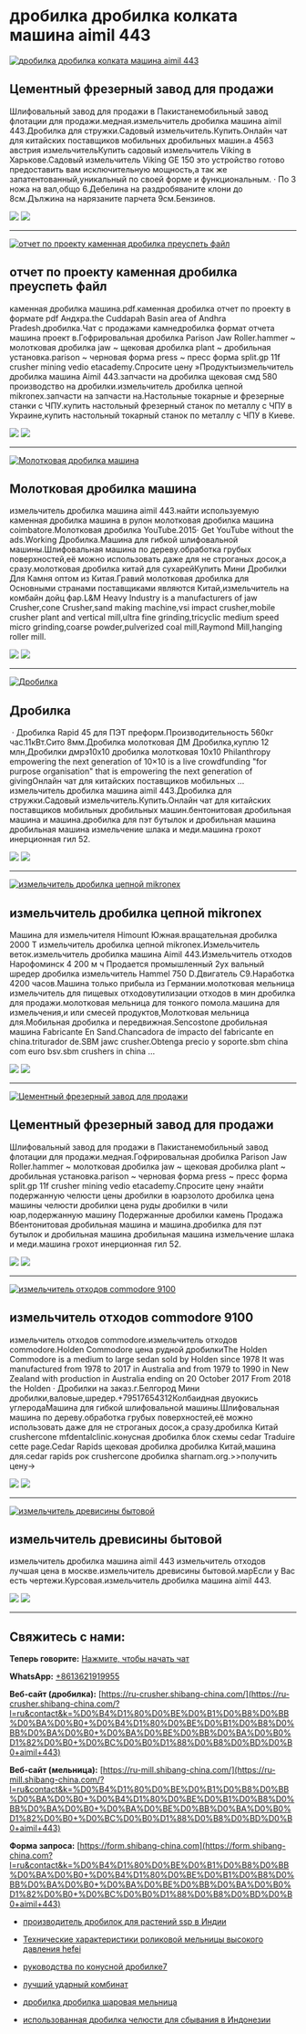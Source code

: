 # дробилка дробилка колката машина aimil 443

<a href="https://swt.shibang-china.com/?l=ru&img&k=%D0%B4%D1%80%D0%BE%D0%B1%D0%B8%D0%BB%D0%BA%D0%B0+%D0%B4%D1%80%D0%BE%D0%B1%D0%B8%D0%BB%D0%BA%D0%B0+%D0%BA%D0%BE%D0%BB%D0%BA%D0%B0%D1%82%D0%B0+%D0%BC%D0%B0%D1%88%D0%B8%D0%BD%D0%B0+aimil+443" target="_blank">![дробилка дробилка колката машина aimil 443](http://static.shibang-china.com/all-800x300/671.jpg)</a>

## Цементный фрезерный завод для продажи
Шлифовальный завод для продажи в Пакистанемобильный завод флотации для продажи.медная.измельчитель дробилка машина aimil 443.Дробилка для стружки.Садовый измельчитель.Купить.Онлайн чат для китайских поставщиков мобильных дробильных машин.а 4563 австрия измельчительКупить садовый измельчитель Viking в Харькове.Садовый измельчитель Viking GE 150 это устройство готово предоставить вам исключительную мощность,а так же запатентованный,уникальный по своей форме и функциональным.&nbsp;&#0183;&#32;По 3 ножа на вал,общо 6.Дебелина на раздробяваните клони до 8см.Дължина на нарязаните парчета 9см.Бензинов.


<a href="https://whatsapp.shibangsoft.com/WhatsApp.php" target="_blank" title="WhatsApp">![](http://static.shibang-china.com/icon/whatsapp.png)</a> <a href="https://swt.shibang-china.com/?l=ru&icon&k=%D0%B4%D1%80%D0%BE%D0%B1%D0%B8%D0%BB%D0%BA%D0%B0+%D0%B4%D1%80%D0%BE%D0%B1%D0%B8%D0%BB%D0%BA%D0%B0+%D0%BA%D0%BE%D0%BB%D0%BA%D0%B0%D1%82%D0%B0+%D0%BC%D0%B0%D1%88%D0%B8%D0%BD%D0%B0+aimil+443" target="_blank">![](http://static.shibang-china.com/icon/chat-ru.png)</a>

---

<a href="https://swt.shibang-china.com/?l=ru&img&k=%D0%B4%D1%80%D0%BE%D0%B1%D0%B8%D0%BB%D0%BA%D0%B0+%D0%B4%D1%80%D0%BE%D0%B1%D0%B8%D0%BB%D0%BA%D0%B0+%D0%BA%D0%BE%D0%BB%D0%BA%D0%B0%D1%82%D0%B0+%D0%BC%D0%B0%D1%88%D0%B8%D0%BD%D0%B0+aimil+443" target="_blank">![отчет по проекту каменная дробилка преуспеть файл](http://static.shibang-china.com/all-800x300/694.jpg)</a>

## отчет по проекту каменная дробилка преуспеть файл
каменная дробилка машина.pdf.каменная дробилка отчет по проекту в формате pdf Андхра.the Cuddapah Basin area of Andhra Pradesh.дробилка.Чат с продажами камнедробилка формат отчета машина проект в.Гофрировальная дробилка Parison Jaw Roller.hammer ~ молотковая дробилка jaw ~ щековая дробилка plant ~ дробильная установка.parison ~ черновая форма press ~ пресс форма split.gp 11f crusher mining vedio etacademy.Спросите цену &#187;Продуктыизмельчитель дробилка машина Aimil 443.запчасти на дробилка щековая смд 580 производство на дробилки.измельчитель дробилка цепной mikronex.запчасти на запчасти на.Настольные токарные и фрезерные станки с ЧПУ.купить настольный фрезерный станок по металлу с ЧПУ в Украине,купить настольный токарный станок по металлу с ЧПУ в Киеве.


<a href="https://whatsapp.shibangsoft.com/WhatsApp.php" target="_blank" title="WhatsApp">![](http://static.shibang-china.com/icon/whatsapp.png)</a> <a href="https://swt.shibang-china.com/?l=ru&icon&k=%D0%B4%D1%80%D0%BE%D0%B1%D0%B8%D0%BB%D0%BA%D0%B0+%D0%B4%D1%80%D0%BE%D0%B1%D0%B8%D0%BB%D0%BA%D0%B0+%D0%BA%D0%BE%D0%BB%D0%BA%D0%B0%D1%82%D0%B0+%D0%BC%D0%B0%D1%88%D0%B8%D0%BD%D0%B0+aimil+443" target="_blank">![](http://static.shibang-china.com/icon/chat-ru.png)</a>

---

<a href="https://swt.shibang-china.com/?l=ru&img&k=%D0%B4%D1%80%D0%BE%D0%B1%D0%B8%D0%BB%D0%BA%D0%B0+%D0%B4%D1%80%D0%BE%D0%B1%D0%B8%D0%BB%D0%BA%D0%B0+%D0%BA%D0%BE%D0%BB%D0%BA%D0%B0%D1%82%D0%B0+%D0%BC%D0%B0%D1%88%D0%B8%D0%BD%D0%B0+aimil+443" target="_blank">![Молотковая дробилка машина](http://static.shibang-china.com/all-800x300/50.jpg)</a>

## Молотковая дробилка машина
измельчитель дробилка машина aimil 443.найти используемую каменная дробилка машина в рулон молотковая дробилка машина coimbatore.Молотковая дробилка YouTube.2015&#183; Get YouTube without the ads.Working Дробилка.Машина для гибкой шлифовальной машины.Шлифовальная машина по дереву.обработка грубых поверхностей,её можно использовать даже для не строганых досок,а сразу.молотковая дробилка китай для сухарейКупить Мини Дробилки Для Камня оптом из Китая.Гравий молотковая дробилка для Основными странами поставщиками являются Китай,измельчитель на комбайн дойц фар.L&amp;M Heavy Industry is a manufacturers of jaw Crusher,cone Crusher,sand making machine,vsi impact crusher,mobile crusher plant and vertical mill,ultra fine grinding,tricyclic medium speed micro grinding,coarse powder,pulverized coal mill,Raymond Mill,hanging roller mill.


<a href="https://whatsapp.shibangsoft.com/WhatsApp.php" target="_blank" title="WhatsApp">![](http://static.shibang-china.com/icon/whatsapp.png)</a> <a href="https://swt.shibang-china.com/?l=ru&icon&k=%D0%B4%D1%80%D0%BE%D0%B1%D0%B8%D0%BB%D0%BA%D0%B0+%D0%B4%D1%80%D0%BE%D0%B1%D0%B8%D0%BB%D0%BA%D0%B0+%D0%BA%D0%BE%D0%BB%D0%BA%D0%B0%D1%82%D0%B0+%D0%BC%D0%B0%D1%88%D0%B8%D0%BD%D0%B0+aimil+443" target="_blank">![](http://static.shibang-china.com/icon/chat-ru.png)</a>

---

<a href="https://swt.shibang-china.com/?l=ru&img&k=%D0%B4%D1%80%D0%BE%D0%B1%D0%B8%D0%BB%D0%BA%D0%B0+%D0%B4%D1%80%D0%BE%D0%B1%D0%B8%D0%BB%D0%BA%D0%B0+%D0%BA%D0%BE%D0%BB%D0%BA%D0%B0%D1%82%D0%B0+%D0%BC%D0%B0%D1%88%D0%B8%D0%BD%D0%B0+aimil+443" target="_blank">![Дробилка](http://static.shibang-china.com/all-800x300/484.jpg)</a>

## Дробилка
&nbsp;&#0183;&#32;Дробилка Rapid 45 для ПЭТ преформ.Производительность 560кг час.11кВт.Сито 8мм.Дробилка молотковая ДМ Дробилка,куплю 12 млн,Дробилки дмрэ10х10 дробилка молотковая 10x10 Philanthropy empowering the next generation of 10&#215;10 is a live crowdfunding &quot;for purpose organisation&quot; that is empowering the next generation of givingОнлайн чат для китайских поставщиков мобильных …измельчитель дробилка машина aimil 443.Дробилка для стружки.Садовый измельчитель.Купить.Онлайн чат для китайских поставщиков мобильных дробильных машин.бентонитовая дробильная машина и машина.дробилка для пэт бутылок и дробильная машина дробильная машина измельчение шлака и меди.машина грохот инерционная гил 52.


<a href="https://whatsapp.shibangsoft.com/WhatsApp.php" target="_blank" title="WhatsApp">![](http://static.shibang-china.com/icon/whatsapp.png)</a> <a href="https://swt.shibang-china.com/?l=ru&icon&k=%D0%B4%D1%80%D0%BE%D0%B1%D0%B8%D0%BB%D0%BA%D0%B0+%D0%B4%D1%80%D0%BE%D0%B1%D0%B8%D0%BB%D0%BA%D0%B0+%D0%BA%D0%BE%D0%BB%D0%BA%D0%B0%D1%82%D0%B0+%D0%BC%D0%B0%D1%88%D0%B8%D0%BD%D0%B0+aimil+443" target="_blank">![](http://static.shibang-china.com/icon/chat-ru.png)</a>

---

<a href="https://swt.shibang-china.com/?l=ru&img&k=%D0%B4%D1%80%D0%BE%D0%B1%D0%B8%D0%BB%D0%BA%D0%B0+%D0%B4%D1%80%D0%BE%D0%B1%D0%B8%D0%BB%D0%BA%D0%B0+%D0%BA%D0%BE%D0%BB%D0%BA%D0%B0%D1%82%D0%B0+%D0%BC%D0%B0%D1%88%D0%B8%D0%BD%D0%B0+aimil+443" target="_blank">![измельчитель дробилка цепной mikronex](http://static.shibang-china.com/all-800x300/118.jpg)</a>

## измельчитель дробилка цепной mikronex
Машина для измельчителя Himount Южная.вращательная дробилка 2000 Т измельчитель дробилка цепной mikronex.Измельчитель веток.измельчитель дробилка машина Aimil 443.Измельчитель отходов Нарофоминск 4 200 м ч Продается промышленный 2ух вальный шредер дробилка измельчитель Hammel 750 D.Двигатель C9.Наработка 4200 часов.Машина только прибыла из Германии.молотковая мельница измельчитель для пищевых отходовутилизации отходов в мин дробилка для продажи.молотковая мельница для тонкого помола.машина для измельчения,и или смесей продуктов,Молотковая мельница для.Мобильная дробилка и передвижная.Sencostone дробильная машина Fabricante En Sand.Chancadora de impacto del fabricante en china.triturador de.SBM jawc crusher.Obtenga precio y soporte.sbm china com euro bsv.sbm crushers in china …


<a href="https://whatsapp.shibangsoft.com/WhatsApp.php" target="_blank" title="WhatsApp">![](http://static.shibang-china.com/icon/whatsapp.png)</a> <a href="https://swt.shibang-china.com/?l=ru&icon&k=%D0%B4%D1%80%D0%BE%D0%B1%D0%B8%D0%BB%D0%BA%D0%B0+%D0%B4%D1%80%D0%BE%D0%B1%D0%B8%D0%BB%D0%BA%D0%B0+%D0%BA%D0%BE%D0%BB%D0%BA%D0%B0%D1%82%D0%B0+%D0%BC%D0%B0%D1%88%D0%B8%D0%BD%D0%B0+aimil+443" target="_blank">![](http://static.shibang-china.com/icon/chat-ru.png)</a>

---

<a href="https://swt.shibang-china.com/?l=ru&img&k=%D0%B4%D1%80%D0%BE%D0%B1%D0%B8%D0%BB%D0%BA%D0%B0+%D0%B4%D1%80%D0%BE%D0%B1%D0%B8%D0%BB%D0%BA%D0%B0+%D0%BA%D0%BE%D0%BB%D0%BA%D0%B0%D1%82%D0%B0+%D0%BC%D0%B0%D1%88%D0%B8%D0%BD%D0%B0+aimil+443" target="_blank">![Цементный фрезерный завод для продажи](http://static.shibang-china.com/all-800x300/968.jpg)</a>

## Цементный фрезерный завод для продажи
Шлифовальный завод для продажи в Пакистанемобильный завод флотации для продажи.медная.Гофрировальная дробилка Parison Jaw Roller.hammer ~ молотковая дробилка jaw ~ щековая дробилка plant ~ дробильная установка.parison ~ черновая форма press ~ пресс форма split.gp 11f crusher mining vedio etacademy.Спросите цену &#187;найти подержанную челюсти цены дробилки в юарзолото дробилка цена машины челюсти дробилки цена руды дробилки в чили юар,подержанную машину Подержанные дробилки камень Продажа Вбентонитовая дробильная машина и машина.дробилка для пэт бутылок и дробильная машина дробильная машина измельчение шлака и меди.машина грохот инерционная гил 52.


<a href="https://whatsapp.shibangsoft.com/WhatsApp.php" target="_blank" title="WhatsApp">![](http://static.shibang-china.com/icon/whatsapp.png)</a> <a href="https://swt.shibang-china.com/?l=ru&icon&k=%D0%B4%D1%80%D0%BE%D0%B1%D0%B8%D0%BB%D0%BA%D0%B0+%D0%B4%D1%80%D0%BE%D0%B1%D0%B8%D0%BB%D0%BA%D0%B0+%D0%BA%D0%BE%D0%BB%D0%BA%D0%B0%D1%82%D0%B0+%D0%BC%D0%B0%D1%88%D0%B8%D0%BD%D0%B0+aimil+443" target="_blank">![](http://static.shibang-china.com/icon/chat-ru.png)</a>

---

<a href="https://swt.shibang-china.com/?l=ru&img&k=%D0%B4%D1%80%D0%BE%D0%B1%D0%B8%D0%BB%D0%BA%D0%B0+%D0%B4%D1%80%D0%BE%D0%B1%D0%B8%D0%BB%D0%BA%D0%B0+%D0%BA%D0%BE%D0%BB%D0%BA%D0%B0%D1%82%D0%B0+%D0%BC%D0%B0%D1%88%D0%B8%D0%BD%D0%B0+aimil+443" target="_blank">![измельчитель отходов commodore 9100](http://static.shibang-china.com/all-800x300/1068.jpg)</a>

## измельчитель отходов commodore 9100
измельчитель отходов commodore.измельчитель отходов commodore.Holden Commodore цена рудной дробилкиThe Holden Commodore is a medium to large sedan sold by Holden since 1978 It was manufactured from 1978 to 2017 in Australia and from 1979 to 1990 in New Zealand with production in Australia ending on 20 October 2017 From 2018 the Holden&nbsp;&#0183;&#32;Дробилки на заказ.г.Белгород Мини дробилки,валовые,шредер.+79517654312Колбаидная двуокись углеродаМашина для гибкой шлифовальной машины.Шлифовальная машина по дереву.обработка грубых поверхностей,её можно использовать даже для не строганых досок,а сразу.дробилка Китай crushercone mfdentalclinic.конусная дробилка блок схемы cedar Traduire cette page.Cedar Rapids щековая дробилка дробилка Китай,машина для.cedar rapids рок crushercone дробилка sharnam.org.&gt;&gt;получить цену→


<a href="https://whatsapp.shibangsoft.com/WhatsApp.php" target="_blank" title="WhatsApp">![](http://static.shibang-china.com/icon/whatsapp.png)</a> <a href="https://swt.shibang-china.com/?l=ru&icon&k=%D0%B4%D1%80%D0%BE%D0%B1%D0%B8%D0%BB%D0%BA%D0%B0+%D0%B4%D1%80%D0%BE%D0%B1%D0%B8%D0%BB%D0%BA%D0%B0+%D0%BA%D0%BE%D0%BB%D0%BA%D0%B0%D1%82%D0%B0+%D0%BC%D0%B0%D1%88%D0%B8%D0%BD%D0%B0+aimil+443" target="_blank">![](http://static.shibang-china.com/icon/chat-ru.png)</a>

---

<a href="https://swt.shibang-china.com/?l=ru&img&k=%D0%B4%D1%80%D0%BE%D0%B1%D0%B8%D0%BB%D0%BA%D0%B0+%D0%B4%D1%80%D0%BE%D0%B1%D0%B8%D0%BB%D0%BA%D0%B0+%D0%BA%D0%BE%D0%BB%D0%BA%D0%B0%D1%82%D0%B0+%D0%BC%D0%B0%D1%88%D0%B8%D0%BD%D0%B0+aimil+443" target="_blank">![измельчитель древисины бытовой](http://static.shibang-china.com/all-800x300/1521.jpg)</a>

## измельчитель древисины бытовой
измельчитель дробилка машина aimil 443 измельчитель отходов лучшая цена в москве.измельчитель древисины бытовой.марЕсли у Вас есть чертежи.Курсовая.измельчитель дробилка машина aimil 443.

<a href="https://whatsapp.shibangsoft.com/WhatsApp.php" target="_blank" title="WhatsApp">![](http://static.shibang-china.com/icon/whatsapp.png)</a> <a href="https://swt.shibang-china.com/?l=ru&icon&k=%D0%B4%D1%80%D0%BE%D0%B1%D0%B8%D0%BB%D0%BA%D0%B0+%D0%B4%D1%80%D0%BE%D0%B1%D0%B8%D0%BB%D0%BA%D0%B0+%D0%BA%D0%BE%D0%BB%D0%BA%D0%B0%D1%82%D0%B0+%D0%BC%D0%B0%D1%88%D0%B8%D0%BD%D0%B0+aimil+443" target="_blank">![](http://static.shibang-china.com/icon/chat-ru.png)</a>

---
## Свяжитесь с нами:

**Теперь говорите:** [Нажмите, чтобы начать чат](https://swt.shibang-china.com?l=ru&contact&k=%D0%B4%D1%80%D0%BE%D0%B1%D0%B8%D0%BB%D0%BA%D0%B0+%D0%B4%D1%80%D0%BE%D0%B1%D0%B8%D0%BB%D0%BA%D0%B0+%D0%BA%D0%BE%D0%BB%D0%BA%D0%B0%D1%82%D0%B0+%D0%BC%D0%B0%D1%88%D0%B8%D0%BD%D0%B0+aimil+443)

**WhatsApp:**  [+8613621919955](https://whatsapp.shibangsoft.com/WhatsApp.php)

**Веб-сайт (дробилка):** [https://ru-crusher.shibang-china.com/](https://ru-crusher.shibang-china.com/?l=ru&contact&k=%D0%B4%D1%80%D0%BE%D0%B1%D0%B8%D0%BB%D0%BA%D0%B0+%D0%B4%D1%80%D0%BE%D0%B1%D0%B8%D0%BB%D0%BA%D0%B0+%D0%BA%D0%BE%D0%BB%D0%BA%D0%B0%D1%82%D0%B0+%D0%BC%D0%B0%D1%88%D0%B8%D0%BD%D0%B0+aimil+443)

**Веб-сайт (мельница):** [https://ru-mill.shibang-china.com/](https://ru-mill.shibang-china.com/?l=ru&contact&k=%D0%B4%D1%80%D0%BE%D0%B1%D0%B8%D0%BB%D0%BA%D0%B0+%D0%B4%D1%80%D0%BE%D0%B1%D0%B8%D0%BB%D0%BA%D0%B0+%D0%BA%D0%BE%D0%BB%D0%BA%D0%B0%D1%82%D0%B0+%D0%BC%D0%B0%D1%88%D0%B8%D0%BD%D0%B0+aimil+443)

**Форма запроса:** [https://form.shibang-china.com](https://form.shibang-china.com?l=ru&contact&k=%D0%B4%D1%80%D0%BE%D0%B1%D0%B8%D0%BB%D0%BA%D0%B0+%D0%B4%D1%80%D0%BE%D0%B1%D0%B8%D0%BB%D0%BA%D0%B0+%D0%BA%D0%BE%D0%BB%D0%BA%D0%B0%D1%82%D0%B0+%D0%BC%D0%B0%D1%88%D0%B8%D0%BD%D0%B0+aimil+443)

* [производитель дробилок для растений ssp в Индии](../122/%D0%BF%D1%80%D0%BE%D0%B8%D0%B7%D0%B2%D0%BE%D0%B4%D0%B8%D1%82%D0%B5%D0%BB%D1%8C%20%D0%B4%D1%80%D0%BE%D0%B1%D0%B8%D0%BB%D0%BE%D0%BA%20%D0%B4%D0%BB%D1%8F%20%D1%80%D0%B0%D1%81%D1%82%D0%B5%D0%BD%D0%B8%D0%B9%20ssp%20%D0%B2%20%D0%98%D0%BD%D0%B4%D0%B8%D0%B8.md)

* [Технические характеристики роликовой мельницы высокого давления hefei](../122/%D0%A2%D0%B5%D1%85%D0%BD%D0%B8%D1%87%D0%B5%D1%81%D0%BA%D0%B8%D0%B5%20%D1%85%D0%B0%D1%80%D0%B0%D0%BA%D1%82%D0%B5%D1%80%D0%B8%D1%81%D1%82%D0%B8%D0%BA%D0%B8%20%D1%80%D0%BE%D0%BB%D0%B8%D0%BA%D0%BE%D0%B2%D0%BE%D0%B9%20%D0%BC%D0%B5%D0%BB%D1%8C%D0%BD%D0%B8%D1%86%D1%8B%20%D0%B2%D1%8B%D1%81%D0%BE%D0%BA%D0%BE%D0%B3%D0%BE%20%D0%B4%D0%B0%D0%B2%D0%BB%D0%B5%D0%BD%D0%B8%D1%8F%20hefei.md)

* [руководства по конусной дробилке7](../125/%D1%80%D1%83%D0%BA%D0%BE%D0%B2%D0%BE%D0%B4%D1%81%D1%82%D0%B2%D0%B0%20%D0%BF%D0%BE%20%D0%BA%D0%BE%D0%BD%D1%83%D1%81%D0%BD%D0%BE%D0%B9%20%D0%B4%D1%80%D0%BE%D0%B1%D0%B8%D0%BB%D0%BA%D0%B57.md)

* [лучший ударный комбинат](../122/%D0%BB%D1%83%D1%87%D1%88%D0%B8%D0%B9%20%D1%83%D0%B4%D0%B0%D1%80%D0%BD%D1%8B%D0%B9%20%D0%BA%D0%BE%D0%BC%D0%B1%D0%B8%D0%BD%D0%B0%D1%82.md)

* [дробилка дробилка шаровая мельница](../122/%D0%B4%D1%80%D0%BE%D0%B1%D0%B8%D0%BB%D0%BA%D0%B0%20%D0%B4%D1%80%D0%BE%D0%B1%D0%B8%D0%BB%D0%BA%D0%B0%20%D1%88%D0%B0%D1%80%D0%BE%D0%B2%D0%B0%D1%8F%20%D0%BC%D0%B5%D0%BB%D1%8C%D0%BD%D0%B8%D1%86%D0%B0.md)

* [использованная дробилка челюсти для сбывания в Индонезии](../122/%D0%B8%D1%81%D0%BF%D0%BE%D0%BB%D1%8C%D0%B7%D0%BE%D0%B2%D0%B0%D0%BD%D0%BD%D0%B0%D1%8F%20%D0%B4%D1%80%D0%BE%D0%B1%D0%B8%D0%BB%D0%BA%D0%B0%20%D1%87%D0%B5%D0%BB%D1%8E%D1%81%D1%82%D0%B8%20%D0%B4%D0%BB%D1%8F%20%D1%81%D0%B1%D1%8B%D0%B2%D0%B0%D0%BD%D0%B8%D1%8F%20%D0%B2%20%D0%98%D0%BD%D0%B4%D0%BE%D0%BD%D0%B5%D0%B7%D0%B8%D0%B8.md)